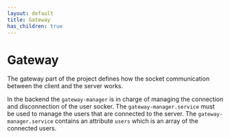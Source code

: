 ```yaml
---
layout: default
title: Gateway
has_children: true
---
```


# Gateway

The gateway part of the project defines how the socket communication between the client
and the server works.

In the backend the `gateway-manager` is in charge of managing the connection and disconnection of the
user socker. The `gateway-manager.service` must be used to manage the users that are connected to the server.
The `gateway-manager.service` contains an attribute `users` which is an array of the connected users.
